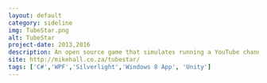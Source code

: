 ```yaml
---
layout: default
category: sideline
img: TubeStar.png
alt: TubeStar
project-date: 2013,2016
description: An open source game that simulates running a YouTube channel.<br/>Over 500 000 downloads.
site: http://mikehall.co.za/tubestar/
tags: ['C#','WPF','Silverlight','Windows 8 App', 'Unity']
---
```

